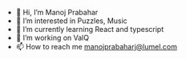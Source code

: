 - 👋 Hi, I’m Manoj Prabahar
- 👀 I’m interested in Puzzles, Music
- 🌱 I’m currently learning React and typescript
- 💞️ I’m working on ValQ
- 📫 How to reach me manojprabaharj@lumel.com
